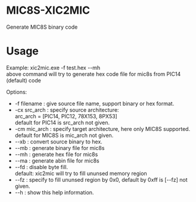 # MIC8S-XIC2MIC
Generate MIC8S binary code

# Usage
Example: xic2mic.exe -f test.hex --mh  
  above command will try to generate hex code file for mic8s from PIC14 (default) code  

Options:  
* -f filename   : give source file name, support binary or hex format.  
* -cx src_arch  : specify source architecture:  
                  arc_arch = [PIC14, PIC12, 78X153, 8PX53]  
                  default for PIC14 is src_arch not given.  
* -cm mic_arch  : specify target architecture, here only MIC8S supported.  
                  default for MIC8S is mic_arch not given.   
* --xb          : convert source binary to hex.  
* --mb          : generate binary file for mic8s  
* --mh          : generate hex file for mic8s  
* --ma          : generate abin file for mic8s  
* --fd          : disable byte fill.  
                  default: xic2mic will try to fill ununsed memory region  
* --fz          : specify to fill ununsed region by 0x0, default by 0xff is [--fz] not given.  
* --h           : show this help information.  
